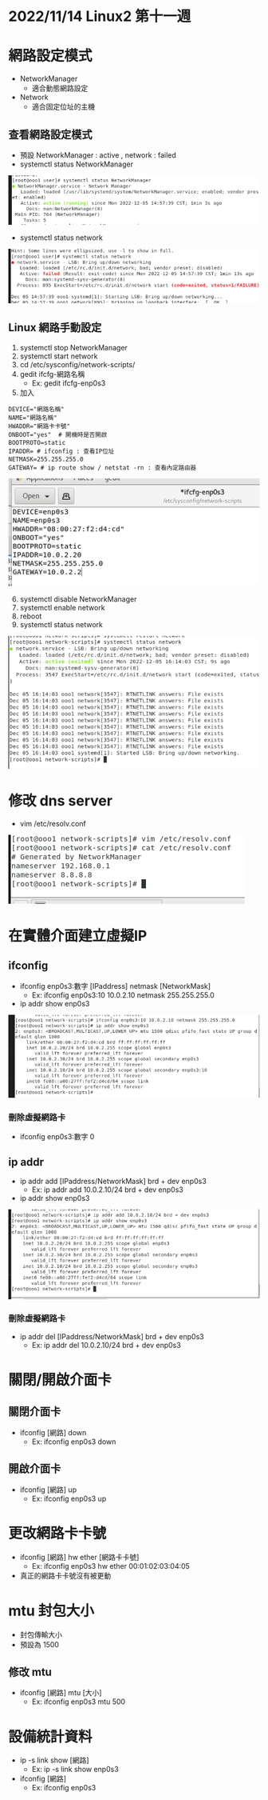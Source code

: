# 2022/11/14 Linux2 第十一週

# 網路設定模式
* NetworkManager
    * 適合動態網路設定
* Network
    * 適合固定位址的主機
## 查看網路設定模式
* 預設 NetworkManager : active , network : failed
* systemctl status NetworkManager

![](https://github.com/yucing/linux2/blob/main/picture/116.png)

* systemctl status network

![](https://github.com/yucing/linux2/blob/main/picture/117.png)

## Linux 網路手動設定
1. systemctl stop NetworkManager
2. systemctl start network
3. cd /etc/sysconfig/network-scripts/
4. gedit ifcfg-網路名稱
    * Ex: gedit ifcfg-enp0s3
5. 加入
```
DEVICE="網路名稱"
NAME="網路名稱"
HWADDR="網路卡卡號"
ONBOOT="yes"  # 開機時是否開啟
BOOTPROTO=static
IPADDR= # ifconfig : 查看IP位址
NETMASK=255.255.255.0
GATEWAY= # ip route show / netstat -rn : 查看內定路由器
```

![](https://github.com/yucing/linux2/blob/main/picture/118.png)

6. systemctl disable NetworkManager
7. systemctl enable network
8. reboot
9. systemctl status network

![](https://github.com/yucing/linux2/blob/main/picture/119.png)

# 修改 dns server
* vim /etc/resolv.conf

![](https://github.com/yucing/linux2/blob/main/picture/120.png)

# 在實體介面建立虛擬IP
## ifconfig
* ifconfig enp0s3:數字 \[IPaddress\] netmask \[NetworkMask\]
    * Ex: ifconfig enp0s3:10 10.0.2.10 netmask 255.255.255.0
* ip addr show enp0s3

![](https://github.com/yucing/linux2/blob/main/picture/121.png)

### 刪除虛擬網路卡
* ifconfig enp0s3:數字 0

## ip addr
* ip addr add \[IPaddress/NetworkMask\] brd + dev enp0s3
    * Ex: ip addr add 10.0.2.10/24 brd + dev enp0s3
* ip addr show enp0s3

![](https://github.com/yucing/linux2/blob/main/picture/122.png)

### 刪除虛擬網路卡
* ip addr del \[IPaddress/NetworkMask\] brd + dev enp0s3
    * Ex: ip addr del 10.0.2.10/24 brd + dev enp0s3

# 關閉/開啟介面卡
## 關閉介面卡
* ifconfig \[網路\] down
    * Ex: ifconfig enp0s3 down

## 開啟介面卡
* ifconfig \[網路\] up
    * Ex: ifconfig enp0s3 up

# 更改網路卡卡號
* ifconfig \[網路\] hw ether \[網路卡卡號\]
    * Ex: ifconfig enp0s3 hw ether 00:01:02:03:04:05
* 真正的網路卡卡號沒有被更動

# mtu 封包大小
* 封包傳輸大小
* 預設為 1500
## 修改 mtu
* ifconfig \[網路\] mtu \[大小\]
    * Ex: ifconfig enp0s3 mtu 500

# 設備統計資料
* ip -s link show \[網路\]
    * Ex: ip -s link show enp0s3
* ifconfig \[網路\]
    * Ex: ifconfig enp0s3